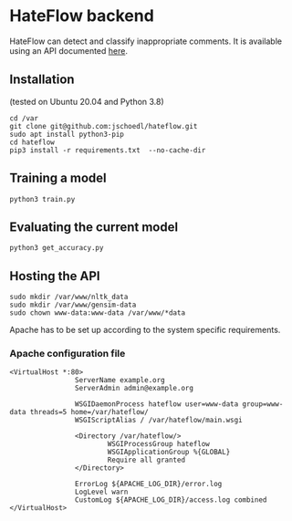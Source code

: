 # HateFlow backend
HateFlow can detect and classify inappropriate comments. It is available using an API documented [here](http://docs.hateflow.de).
## Installation
(tested on Ubuntu 20.04 and Python 3.8)

```shell
cd /var
git clone git@github.com:jschoedl/hateflow.git
sudo apt install python3-pip
cd hateflow
pip3 install -r requirements.txt  --no-cache-dir
```

## Training a model
```shell
python3 train.py
```

## Evaluating the current model
```shell
python3 get_accuracy.py
```

## Hosting the API
```shell
sudo mkdir /var/www/nltk_data
sudo mkdir /var/www/gensim-data
sudo chown www-data:www-data /var/www/*data
```
Apache has to be set up according to the system specific requirements.
### Apache configuration file
```
<VirtualHost *:80>
                ServerName example.org
                ServerAdmin admin@example.org

                WSGIDaemonProcess hateflow user=www-data group=www-data threads=5 home=/var/hateflow/
                WSGIScriptAlias / /var/hateflow/main.wsgi

                <Directory /var/hateflow/>
                        WSGIProcessGroup hateflow
                        WSGIApplicationGroup %{GLOBAL}
                        Require all granted
                </Directory>

                ErrorLog ${APACHE_LOG_DIR}/error.log
                LogLevel warn
                CustomLog ${APACHE_LOG_DIR}/access.log combined
</VirtualHost>
```
